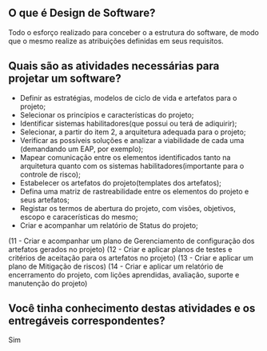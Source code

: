 ## O que é Design de Software?

Todo o esforço realizado para conceber o a estrutura do software, de modo que o mesmo realize as atribuições definidas em seus requisitos. 

## Quais são as atividades necessárias para projetar um software?

- Definir as estratégias, modelos de ciclo de vida e artefatos para o projeto;
- Selecionar os princípios e características do projeto;
- Identificar sistemas habilitadores(que possui ou terá de adiquirir);
- Selecionar, a partir do item 2, a arquitetura adequada para o projeto;
- Verificar as possíveis soluções e analizar a viabilidade de cada uma (demandando um EAP, por exemplo);
- Mapear comunicação entre os elementos identificados tanto na arquitetura quanto com os sistemas habilitadores(importante para o controle de risco);
- Estabelecer os artefatos do projeto(templates dos artefatos);
- Defina uma matriz de rastreabilidade entre os elementos do projeto e seus artefatos;
- Registar os termos de abertura do projeto, com visões, objetivos, escopo e caracerísticas do mesmo;
- Criar e acompanhar um relatório de Status do projeto;

(11 - Criar e acompanhar um plano de Gerenciamento de configuração dos artefatos gerados no projeto)
(12 - Criar e aplicar planos de testes e critérios de aceitação para os artefatos no projeto)
(13 - Criar e aplicar um plano de Mitigação de riscos)
(14 - Criar e aplicar um relatório de encerramento do projeto, com lições aprendidas, avaliação, suporte e manutenção do projeto)

## Você tinha conhecimento destas atividades e os entregáveis correspondentes?

Sim
